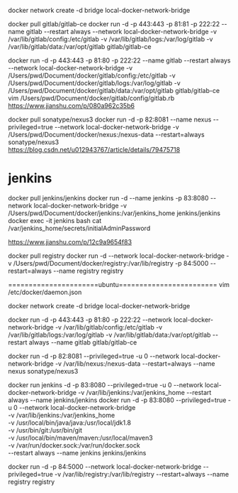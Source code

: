 
docker network create -d bridge local-docker-network-bridge

docker pull gitlab/gitlab-ce
docker run -d  -p 443:443 -p 81:81 -p 222:22 --name gitlab --restart always --network local-docker-network-bridge -v /var/lib/gitlab/config:/etc/gitlab -v /var/lib/gitlab/logs:/var/log/gitlab -v /var/lib/gitlab/data:/var/opt/gitlab gitlab/gitlab-ce

docker run -d  -p 443:443 -p 81:80 -p 222:22 --name gitlab --restart always --network local-docker-network-bridge -v /Users/pwd/Document/docker/gitlab/config:/etc/gitlab -v /Users/pwd/Document/docker/gitlab/logs:/var/log/gitlab -v /Users/pwd/Document/docker/gitlab/data:/var/opt/gitlab gitlab/gitlab-ce
vim /Users/pwd/Document/docker/gitlab/config/gitlab.rb
https://www.jianshu.com/p/080a962c35b6

docker pull sonatype/nexus3
docker run -d -p 82:8081 --name nexus --privileged=true --network local-docker-network-bridge -v /Users/pwd/Document/docker/nexus:/nexus-data --restart=always sonatype/nexus3
https://blog.csdn.net/u012943767/article/details/79475718

# jenkins
docker pull jenkins/jenkins
docker run -d --name jenkins -p 83:8080 --network local-docker-network-bridge -v /Users/pwd/Document/docker/jenkins:/var/jenkins_home jenkins/jenkins
docker exec -it jenkins bash
cat /var/jenkins_home/secrets/initialAdminPassword

https://www.jianshu.com/p/12c9a9654f83

docker pull registry
docker run -d --network local-docker-network-bridge -v /Users/pwd/Document/docker/registry:/var/lib/registry -p 84:5000 --restart=always --name registry registry



======================ubuntu========================
vim /etc/docker/daemon.json

docker network create -d bridge local-docker-network-bridge

docker run -d -p 443:443 -p 81:80 -p 222:22 --network local-docker-network-bridge -v /var/lib/gitlab/config:/etc/gitlab -v /var/lib/gitlab/logs:/var/log/gitlab -v /var/lib/gitlab/data:/var/opt/gitlab --restart always --name gitlab gitlab/gitlab-ce

docker run -d -p 82:8081 --privileged=true -u 0 --network local-docker-network-bridge -v /var/lib/nexus:/nexus-data --restart=always --name nexus sonatype/nexus3

docker run jenkins -d -p 83:8080 --privileged=true -u 0 --network local-docker-network-bridge -v /var/lib/jenkins:/var/jenkins_home --restart always --name jenkins/jenkins
docker run -d -p 83:8080 --privileged=true -u 0 --network local-docker-network-bridge \
-v /var/lib/jenkins:/var/jenkins_home \
-v /usr/local/bin/java/java:/usr/local/jdk1.8 \
-v /usr/bin/git:/usr/bin/git \
-v /usr/local/bin/maven/maven:/usr/local/maven3 \
-v /var/run/docker.sock:/var/run/docker.sock \
--restart always --name jenkins jenkins/jenkins

docker run -d -p 84:5000 --network local-docker-network-bridge --privileged=true -v /var/lib/registry:/var/lib/registry --restart=always --name registry registry

